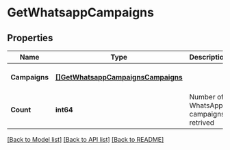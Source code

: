# GetWhatsappCampaigns

## Properties
Name | Type | Description | Notes
------------ | ------------- | ------------- | -------------
**Campaigns** | [**[]GetWhatsappCampaignsCampaigns**](getWhatsappCampaigns_campaigns.md) |  | [optional] [default to null]
**Count** | **int64** | Number of WhatsApp campaigns retrived | [optional] [default to null]

[[Back to Model list]](../README.md#documentation-for-models) [[Back to API list]](../README.md#documentation-for-api-endpoints) [[Back to README]](../README.md)


